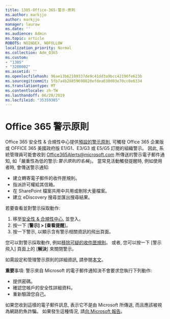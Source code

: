 ```yaml
---
title: 1385-Office-365-警示-原則
ms.author: markjjo
author: markjjo
manager: lauraw
ms.date: ''
ms.audience: Admin
ms.topic: article
ROBOTS: NOINDEX, NOFOLLOW
localization_priority: Normal
ms.collection: Adm_O365
ms.custom:
- "1385"
- "3200002"
ms.assetid: ''
ms.openlocfilehash: 96ae13b62109337de9c41dd3a9bcc42196fe623b
ms.sourcegitcommit: 5fb7a4b28859690020efdea630d03e70cc0e6334
ms.translationtype: MT
ms.contentlocale: zh-TW
ms.lasthandoff: 06/28/2019
ms.locfileid: "35359385"
---
```

# <a name="office-365-alert-policies"></a>Office 365 警示原則

Office 365 安全性 & 合規性中心提供[預設的警示原則](https://docs.microsoft.com/office365/securitycompliance/alert-policies#default-alert-policies), 可觸發 Office 365 企業版或 OFFICE 365 美國政府版 E1/G1、E3/G3 或 E5/G5 訂閱的組織警示。 因此, 系統管理員可能會收到 Office365Alerts@microsoft.com 所傳送的警示電子郵件通知, 如「嚴重性為低的警示:*警示原則的名稱*」。 當常見活動觸發提醒時, 例如使用者時, 會傳送警示通知:

- 建立轉寄電子郵件的收件匣規則。
- 指派許可權給其信箱。
- 在 SharePoint 檔案共用中共用或刪除大量檔案。
- 建立 eDiscovery 搜尋並匯出搜尋結果。

若要查看並對警示採取動作:

1. 移至[安全性 & 合規性中心](https://protection.office.com), 並登入。
2. 按一下 [**警示] > [查看提醒**]。
3. 按一下警示, 以顯示含有警示相關資訊的飛出頁面。

您可以對警示採取動作, 例如[移除可疑的收件匣規則](https://docs.microsoft.com/office365/securitycompliance/responding-to-a-compromised-email-account)。 或者, 您可以按一下 [警示飛入] 頁面上的 [**解決**] 來關閉警示。

如需設定和管理警示原則的詳細資訊, 請參閱[本文](https://docs.microsoft.com/office365/securitycompliance/alert-policies)。

**重要**事項: 警示來自 Microsoft 的電子郵件通知決不會要求您執行下列動作:

- 提供密碼。
- 確認您帳戶的安全性詳細資料。
- 重新驗證您自己。

如果您收到這樣的電子郵件訊息, 表示它不是由 Microsoft 所傳送, 而且應該被視為網路釣魚詐騙。 如果發生這種情況, 請[向 Microsoft 報告](https://docs.microsoft.com/office365/SecurityCompliance/report-junk-email-and-phishing-scams-in-outlook-on-the-web-eop)。